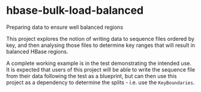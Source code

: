 # hbase-bulk-load-balanced
Preparing data to ensure well balanced regions

This project explores the notion of writing data to sequence files ordered by key,
and then analysing those files to determine key ranges that will result in balanced
HBase regions.

A complete working example is in the test demonstrating the intended use. It is expected
that users of this project will be able to write the sequence file from their data following
the test as a blueprint, but can then use this project as a dependency to determine the
splits - i.e. use the `KeyBoundaries`.

